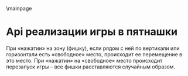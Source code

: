 ﻿

\mainpage

# Api  реализации игры в пятнашки #

####
При «нажатии» на зону (фишку), если рядом с ней по вертикали или горизонтали есть «свободное» место, происходит ее перемещение в это место.
При «нажатии» на «свободное» место происходит перезапуск игры – все фишки расставляются случайным образом.


####